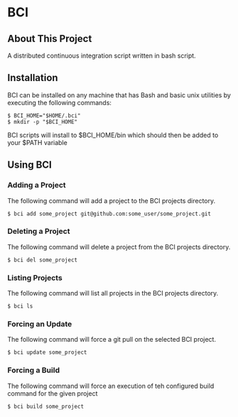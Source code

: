 BCI
==============================================

About This Project
----------------------------------------------

A distributed continuous integration script written in bash script.

Installation
----------------------------------------------

BCI can be installed on any machine that has Bash and basic unix utilities by
executing the following commands:

    $ BCI_HOME="$HOME/.bci"
    $ mkdir -p "$BCI_HOME"

BCI scripts will install to $BCI\_HOME/bin which should then be added to your
$PATH variable

Using BCI
----------------------------------------------

### Adding a Project

The following command will add a project to the BCI projects directory.

    $ bci add some_project git@github.com:some_user/some_project.git

### Deleting a Project

The following command will delete a project from the BCI projects directory.

    $ bci del some_project

### Listing Projects

The following command will list all projects in the BCI projects directory.

    $ bci ls

### Forcing an Update

The following command will force a git pull on the selected BCI project.

    $ bci update some_project

### Forcing a Build

The following command will force an execution of teh configured build command
for the given project

    $ bci build some_project

